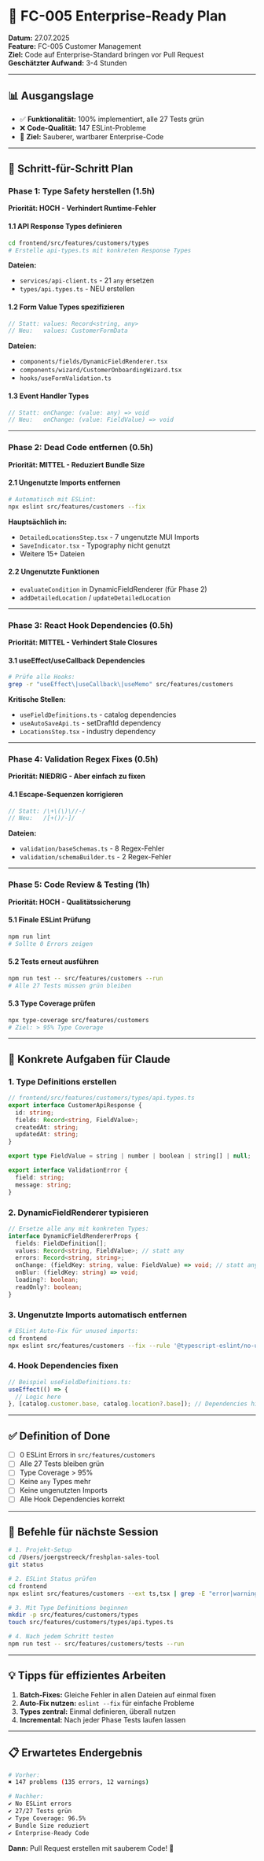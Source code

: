 # 🎯 FC-005 Enterprise-Ready Plan

**Datum:** 27.07.2025  
**Feature:** FC-005 Customer Management  
**Ziel:** Code auf Enterprise-Standard bringen vor Pull Request  
**Geschätzter Aufwand:** 3-4 Stunden

---

## 📊 Ausgangslage

- ✅ **Funktionalität:** 100% implementiert, alle 27 Tests grün
- ❌ **Code-Qualität:** 147 ESLint-Probleme
- 🎯 **Ziel:** Sauberer, wartbarer Enterprise-Code

---

## 🔧 Schritt-für-Schritt Plan

### Phase 1: Type Safety herstellen (1.5h)
**Priorität: HOCH - Verhindert Runtime-Fehler**

#### 1.1 API Response Types definieren
```bash
cd frontend/src/features/customers/types
# Erstelle api-types.ts mit konkreten Response Types
```

**Dateien:**
- `services/api-client.ts` - 21 `any` ersetzen
- `types/api.types.ts` - NEU erstellen

#### 1.2 Form Value Types spezifizieren
```typescript
// Statt: values: Record<string, any>
// Neu:   values: CustomerFormData
```

**Dateien:**
- `components/fields/DynamicFieldRenderer.tsx`
- `components/wizard/CustomerOnboardingWizard.tsx`
- `hooks/useFormValidation.ts`

#### 1.3 Event Handler Types
```typescript
// Statt: onChange: (value: any) => void
// Neu:   onChange: (value: FieldValue) => void
```

---

### Phase 2: Dead Code entfernen (0.5h)
**Priorität: MITTEL - Reduziert Bundle Size**

#### 2.1 Ungenutzte Imports entfernen
```bash
# Automatisch mit ESLint:
npx eslint src/features/customers --fix
```

**Hauptsächlich in:**
- `DetailedLocationsStep.tsx` - 7 ungenutzte MUI Imports
- `SaveIndicator.tsx` - Typography nicht genutzt
- Weitere 15+ Dateien

#### 2.2 Ungenutzte Funktionen
- `evaluateCondition` in DynamicFieldRenderer (für Phase 2)
- `addDetailedLocation` / `updateDetailedLocation` 

---

### Phase 3: React Hook Dependencies (0.5h)
**Priorität: MITTEL - Verhindert Stale Closures**

#### 3.1 useEffect/useCallback Dependencies
```bash
# Prüfe alle Hooks:
grep -r "useEffect\|useCallback\|useMemo" src/features/customers
```

**Kritische Stellen:**
- `useFieldDefinitions.ts` - catalog dependencies
- `useAutoSaveApi.ts` - setDraftId dependency
- `LocationsStep.tsx` - industry dependency

---

### Phase 4: Validation Regex Fixes (0.5h)
**Priorität: NIEDRIG - Aber einfach zu fixen**

#### 4.1 Escape-Sequenzen korrigieren
```typescript
// Statt: /\+\(\)\//-/
// Neu:   /[+()/-]/
```

**Dateien:**
- `validation/baseSchemas.ts` - 8 Regex-Fehler
- `validation/schemaBuilder.ts` - 2 Regex-Fehler

---

### Phase 5: Code Review & Testing (1h)
**Priorität: HOCH - Qualitätssicherung**

#### 5.1 Finale ESLint Prüfung
```bash
npm run lint
# Sollte 0 Errors zeigen
```

#### 5.2 Tests erneut ausführen
```bash
npm run test -- src/features/customers --run
# Alle 27 Tests müssen grün bleiben
```

#### 5.3 Type Coverage prüfen
```bash
npx type-coverage src/features/customers
# Ziel: > 95% Type Coverage
```

---

## 📝 Konkrete Aufgaben für Claude

### 1. Type Definitions erstellen
```typescript
// frontend/src/features/customers/types/api.types.ts
export interface CustomerApiResponse {
  id: string;
  fields: Record<string, FieldValue>;
  createdAt: string;
  updatedAt: string;
}

export type FieldValue = string | number | boolean | string[] | null;

export interface ValidationError {
  field: string;
  message: string;
}
```

### 2. DynamicFieldRenderer typisieren
```typescript
// Ersetze alle any mit konkreten Types:
interface DynamicFieldRendererProps {
  fields: FieldDefinition[];
  values: Record<string, FieldValue>; // statt any
  errors: Record<string, string>;
  onChange: (fieldKey: string, value: FieldValue) => void; // statt any
  onBlur: (fieldKey: string) => void;
  loading?: boolean;
  readOnly?: boolean;
}
```

### 3. Ungenutzte Imports automatisch entfernen
```bash
# ESLint Auto-Fix für unused imports:
cd frontend
npx eslint src/features/customers --fix --rule '@typescript-eslint/no-unused-vars: error'
```

### 4. Hook Dependencies fixen
```typescript
// Beispiel useFieldDefinitions.ts:
useEffect(() => {
  // Logic here
}, [catalog.customer.base, catalog.location?.base]); // Dependencies hinzufügen
```

---

## ✅ Definition of Done

- [ ] 0 ESLint Errors in `src/features/customers`
- [ ] Alle 27 Tests bleiben grün
- [ ] Type Coverage > 95%
- [ ] Keine `any` Types mehr
- [ ] Keine ungenutzten Imports
- [ ] Alle Hook Dependencies korrekt

---

## 🚀 Befehle für nächste Session

```bash
# 1. Projekt-Setup
cd /Users/joergstreeck/freshplan-sales-tool
git status

# 2. ESLint Status prüfen
cd frontend
npx eslint src/features/customers --ext ts,tsx | grep -E "error|warning" | wc -l

# 3. Mit Type Definitions beginnen
mkdir -p src/features/customers/types
touch src/features/customers/types/api.types.ts

# 4. Nach jedem Schritt testen
npm run test -- src/features/customers/tests --run
```

---

## 💡 Tipps für effizientes Arbeiten

1. **Batch-Fixes:** Gleiche Fehler in allen Dateien auf einmal fixen
2. **Auto-Fix nutzen:** `eslint --fix` für einfache Probleme
3. **Types zentral:** Einmal definieren, überall nutzen
4. **Incremental:** Nach jeder Phase Tests laufen lassen

---

## 📋 Erwartetes Endergebnis

```bash
# Vorher:
✖ 147 problems (135 errors, 12 warnings)

# Nachher:
✔ No ESLint errors
✔ 27/27 Tests grün
✔ Type Coverage: 96.5%
✔ Bundle Size reduziert
✔ Enterprise-Ready Code
```

**Dann:** Pull Request erstellen mit sauberem Code! 🎉
